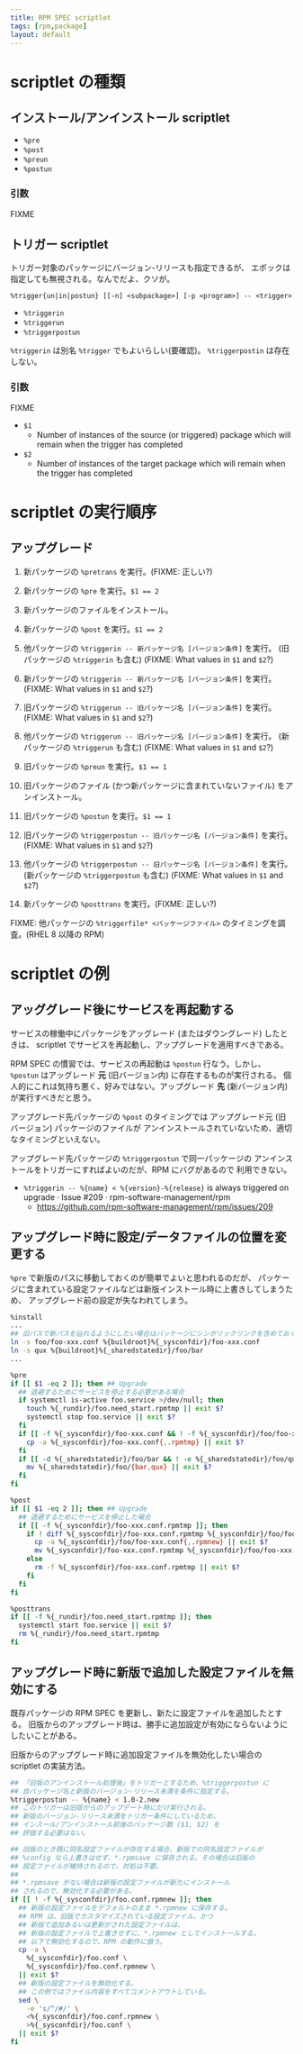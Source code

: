 ```yaml
---
title: RPM SPEC scriptlet
tags: [rpm,package]
layout: default
---
```


scriptlet の種類
======================================================================

インストール/アンインストール scriptlet
----------------------------------------------------------------------

* `%pre`
* `%post`
* `%preun`
* `%postun`

### 引数

FIXME

トリガー scriptlet
----------------------------------------------------------------------

トリガー対象のパッケージにバージョン-リリースも指定できるが、
エポックは指定しても無視される。なんでだよ、クソが。

```
%trigger{un|in|postun} [[-n] <subpackage>] [-p <program>] -- <trigger>
```

* `%triggerin`
* `%triggerun`
* `%triggerpostun`

`%triggerin` は別名 `%trigger` でもよいらしい(要確認)。
`%triggerpostin` は存在しない。

### 引数

FIXME

* `$1`
    * Number of instances of the source (or triggered) package which will
      remain when the trigger has completed
* `$2`
    * Number of instances of the target package which will remain when
      the trigger has completed


scriptlet の実行順序
======================================================================

アップグレード
----------------------------------------------------------------------

 1. 新パッケージの `%pretrans` を実行。(FIXME: 正しい?)

 2. 新パッケージの `%pre` を実行。`$1 == 2`
 3. 新パッケージのファイルをインストール。
 4. 新パッケージの `%post` を実行。`$1 == 2`
 5. 他パッケージの `%triggerin -- 新パッケージ名 [バージョン条件]` を実行。
    (旧パッケージの `%triggerin` も含む)
    (FIXME: What values in `$1` and `$2`?)
 6. 新パッケージの `%triggerin -- 新パッケージ名 [バージョン条件]` を実行。
    (FIXME: What values in `$1` and `$2`?)
 7. 旧パッケージの `%triggerun -- 旧パッケージ名 [バージョン条件]` を実行。
    (FIXME: What values in `$1` and `$2`?)
 8. 他パッケージの `%triggerun -- 旧パッケージ名 [バージョン条件]` を実行。
    (新パッケージの `%triggerun` も含む)
    (FIXME: What values in `$1` and `$2`?)
 9. 旧パッケージの `%preun` を実行。`$1 == 1`
10. 旧パッケージのファイル (かつ新パッケージに含まれていないファイル) をアンインストール。
11. 旧パッケージの `%postun` を実行。`$1 == 1`
12. 旧パッケージの `%triggerpostun -- 旧パッケージ名 [バージョン条件]` を実行。
    (FIXME: What values in `$1` and `$2`?)
13. 他パッケージの `%triggerpostun -- 旧パッケージ名 [バージョン条件]` を実行。
    (新パッケージの `%triggerpostun` も含む)
    (FIXME: What values in `$1` and `$2`?)

14. 新パッケージの `%posttrans` を実行。(FIXME: 正しい?)

FIXME: 他パッケージの `%triggerfile* <パッケージファイル>` のタイミングを調査。(RHEL 8 以降の RPM)

scriptlet の例
======================================================================

アッググレード後にサービスを再起動する
----------------------------------------------------------------------

サービスの稼働中にパッケージをアッグレード (またはダウングレード) したときは、
scriptlet でサービスを再起動し、アップグレードを適用すべきである。

RPM SPEC の慣習では、サービスの再起動は `%postun` 行なう。しかし、`%postun`
はアッグレード **元** (旧バージョン内) に存在するものが実行される。
個人的にこれは気持ち悪く、好みではない。アップグレード **先** (新バージョン内)
が実行すべきだと思う。

アップグレード先パッケージの `%post` のタイミングでは
アップグレード元 (旧バージョン) パッケージのファイルが
アンインストールされていないため、適切なタイミングといえない。

アップグレード先パッケージの `%triggerpostun` で同一パッケージの
アンインストールをトリガーにすればよいのだが、RPM にバグがあるので
利用できない。

  * `%triggerin -- %{name} < %{version}-%{release}` is always triggered on upgrade · Issue #209 · rpm-software-management/rpm  
      * <https://github.com/rpm-software-management/rpm/issues/209>

アップグレード時に設定/データファイルの位置を変更する
----------------------------------------------------------------------

`%pre` で新版のパスに移動しておくのが簡単でよいと思われるのだが、
パッケージに含まれている設定ファイルなどは新版インストール時に上書きしてしまうため、
アップグレード前の設定が失なわれてしまう。

```sh
%install
...
## 旧パスで新パスを辿れるようにしたい場合はパッケージにシンボリックリンクを含めておく
ln -s foo/foo-xxx.conf %{buildroot}%{_sysconfdir}/foo-xxx.conf
ln -s qux %{buildroot}%{_sharedstatedir}/foo/bar
...

%pre
if [[ $1 -eq 2 ]]; then ## Upgrade
  ## 退避するためにサービスを停止する必要がある場合
  if systemctl is-active foo.service >/dev/null; then
    touch %{_rundir}/foo.need_start.rpmtmp || exit $?
    systemctl stop foo.service || exit $?
  fi
  if [[ -f %{_sysconfdir}/foo-xxx.conf && ! -f %{_sysconfdir}/foo/foo-xxx.conf ]]; then
    cp -a %{_sysconfdir}/foo-xxx.conf{,.rpmtmp} || exit $?
  fi
  if [[ -d %{_sharedstatedir}/foo/bar && ! -e %{_sharedstatedir}/foo/qux ]]; then
    mv %{_sharedstatedir}/foo/{bar,qux} || exit $?
  fi
fi

%post
if [[ $1 -eq 2 ]]; then ## Upgrade
  ## 退避するためにサービスを停止した場合
  if [[ -f %{_sysconfdir}/foo-xxx.conf.rpmtmp ]]; then
    if ! diff %{_sysconfdir}/foo-xxx.conf.rpmtmp %{_sysconfdir}/foo/foo-xxx.conf >&/dev/null; then
      cp -a %{_sysconfdir}/foo/foo-xxx.conf{,.rpmnew} || exit $?
      mv %{_sysconfdir}/foo-xxx.conf.rpmtmp %{_sysconfdir}/foo/foo-xxx.conf || exit $?
    else
      rm -f %{_sysconfdir}/foo-xxx.conf.rpmtmp || exit $?
    fi
  fi
fi

%posttrans
if [[ -f %{_rundir}/foo.need_start.rpmtmp ]]; then
  systemctl start foo.service || exit $?
  rm %{_rundir}/foo.need_start.rpmtmp
fi
```

アップグレード時に新版で追加した設定ファイルを無効にする
----------------------------------------------------------------------

既存パッケージの RPM SPEC を更新し、新たに設定ファイルを追加したとする。
旧版からのアップグレード時は、勝手に追加設定が有効にならないようにしたいことがある。

旧版からのアップグレード時に追加設定ファイルを無効化したい場合の scriptlet の実装方法。

```sh
## 「旧版のアンインストール処理後」をトリガーとするため、%triggerpostun に
## 自パッケージ名と新版のバージョン-リリース未満を条件に指定する。
%triggerpostun -- %{name} < 1.0-2.new
## このトリガーは旧版からのアップデート時にだけ実行される。
## 新版のバージョン-リリース未満をトリガー条件にしているため、
## インスール/アンインストール前後のパッケージ数 ($1, $2) を
## 評価する必要はない。

## 旧版のとき既に同名設定ファイルが存在する場合、新版での同名設定ファイルが
## %config なら上書きはせず、*.rpmsave に保存される。その場合は旧版の
## 設定ファイルが維持されるので、対処は不要。
##
## *.rpmsave がない場合は新版の設定ファイルが新たにインストール
## されるので、無効化する必要がある。
if [[ ! -f %{_sysconfdir}/foo.conf.rpmnew ]]; then
  ## 新版の設定ファイルをデフォルトのまま *.rpmnew に保存する。
  ## RPM は、旧版でカスタマイズされている設定ファイル、かつ
  ## 新版で追加あるいは更新がされた設定ファイルは、
  ## 新版の設定ファイルで上書きせずに、*.rpmnew としてインストールする。
  ## 以下で無効化するので、RPM の動作に倣う。
  cp -a \
    %{_sysconfdir}/foo.conf \
    %{_sysconfdir}/foo.conf.rpmnew \
  || exit $?
  ## 新版の設定ファイルを無効化する。
  ## この例ではファイル内容をすべてコメントアウトしている。
  sed \
    -e 's/^/#/' \
    <%{_sysconfdir}/foo.conf.rpmnew \
    >%{_sysconfdir}/foo.conf \
  || exit $?
fi
```
